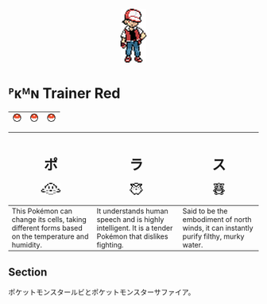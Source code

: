 <p align="center"><img src="./img/red.png"></p>

# ᴾᴋᴹɴ Trainer Red 

| <img src="./img/poke.svg" height="16"> | <img src="./img/poke.svg" height="16"> | <img src="./img/poke.svg" height="16"> |
| :- | :- | :- |

| <h1 align="center">ポ</h1><p align="center"><img src="./img/p1.png" height="24"></p> | <h1 align="center">ラ</h1><p align="center"><img src="./img/p2.png" height="24"></p> | <h1 align="center">ス</h1><p align="center"><img src="./img/p3.png" height="24"></p> |
| :------------------------ | :--------------------- | :---------------------- |
| This Pokémon can change its cells, taking different forms based on the temperature and humidity. | It understands human speech and is highly intelligent. It is a tender Pokémon that dislikes fighting. | Said to be the embodiment of north winds, it can instantly purify filthy, murky water. |


## Section

ポケットモンスタールビとポケットモンスターサファイア。
